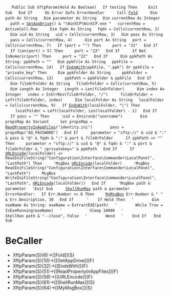 &nbsp;&nbsp;&nbsp;&nbsp;
`Public Sub XftpParam(Hold As Boolean)`
&nbsp;&nbsp;&nbsp;&nbsp;`If testing Then`
&nbsp;&nbsp;&nbsp;&nbsp;&nbsp;&nbsp;&nbsp;&nbsp;`Exit Sub`
&nbsp;&nbsp;&nbsp;&nbsp;`End If`
&nbsp;&nbsp;&nbsp;&nbsp;
&nbsp;&nbsp;&nbsp;&nbsp;`On Error GoTo ErrorHandler`
&nbsp;&nbsp;&nbsp;&nbsp;
&nbsp;&nbsp;&nbsp;&nbsp;`Call `[`Fold`](Fold)
&nbsp;&nbsp;&nbsp;&nbsp;
&nbsp;&nbsp;&nbsp;&nbsp;`Dim path As String`
&nbsp;&nbsp;&nbsp;&nbsp;`Dim parameter As String`
&nbsp;&nbsp;&nbsp;&nbsp;`Dim currentRow As Integer`
&nbsp;&nbsp;&nbsp;&nbsp;
&nbsp;&nbsp;&nbsp;&nbsp;`path = `[`GetAppDrive`](GetAppDrive)`() & "\WinSCP\WinSCP.exe "`
&nbsp;&nbsp;&nbsp;&nbsp;`currentRow = ActiveCell.Row`
&nbsp;&nbsp;&nbsp;&nbsp;
&nbsp;&nbsp;&nbsp;&nbsp;`Dim fqdn As String`
&nbsp;&nbsp;&nbsp;&nbsp;`fqdn = Cells(currentRow, 2)`
&nbsp;&nbsp;&nbsp;&nbsp;
&nbsp;&nbsp;&nbsp;&nbsp;`Dim uid As String`
&nbsp;&nbsp;&nbsp;&nbsp;`uid = Cells(currentRow, 3)`
&nbsp;&nbsp;&nbsp;&nbsp;`Dim pass As String`
&nbsp;&nbsp;&nbsp;&nbsp;`pass = Cells(currentRow, 4)`
&nbsp;&nbsp;&nbsp;&nbsp;
&nbsp;&nbsp;&nbsp;&nbsp;`Dim port As String`
&nbsp;&nbsp;&nbsp;&nbsp;`port = Cells(currentRow, 7)`
&nbsp;&nbsp;&nbsp;&nbsp;`If (port = "") Then`
&nbsp;&nbsp;&nbsp;&nbsp;&nbsp;&nbsp;&nbsp;&nbsp;`port = "22"`
&nbsp;&nbsp;&nbsp;&nbsp;`End If`
&nbsp;&nbsp;&nbsp;&nbsp;
&nbsp;&nbsp;&nbsp;&nbsp;`If (Len(port) > 5) Then`
&nbsp;&nbsp;&nbsp;&nbsp;&nbsp;&nbsp;&nbsp;&nbsp;`port = "22"`
&nbsp;&nbsp;&nbsp;&nbsp;`End If`
&nbsp;&nbsp;&nbsp;&nbsp;
&nbsp;&nbsp;&nbsp;&nbsp;`If Not IsNumeric(port) Then`
&nbsp;&nbsp;&nbsp;&nbsp;&nbsp;&nbsp;&nbsp;&nbsp;`port = "22"`
&nbsp;&nbsp;&nbsp;&nbsp;`End If`
&nbsp;&nbsp;&nbsp;&nbsp;
&nbsp;&nbsp;&nbsp;&nbsp;`Dim ppkPath As String: ppkPath = ""`
&nbsp;&nbsp;&nbsp;&nbsp;`Dim ppkFile As String`
&nbsp;&nbsp;&nbsp;&nbsp;`ppkFile = Cells(currentRow, 14)`
&nbsp;&nbsp;&nbsp;&nbsp;`If `[`EndsWith`](EndsWith)`(ppkFile, ".ppk") Or ppkFile = "private_key" Then`
&nbsp;&nbsp;&nbsp;&nbsp;&nbsp;&nbsp;&nbsp;&nbsp;`Dim ppkFolder As String`
&nbsp;&nbsp;&nbsp;&nbsp;&nbsp;&nbsp;&nbsp;&nbsp;`ppkFolder = Cells(currentRow, 13)`
&nbsp;&nbsp;&nbsp;&nbsp;&nbsp;&nbsp;&nbsp;&nbsp;`ppkPath = ppkFolder & ppkFile`
&nbsp;&nbsp;&nbsp;&nbsp;`End If`
&nbsp;&nbsp;&nbsp;&nbsp;
&nbsp;&nbsp;&nbsp;&nbsp;`Dim fileOrFolder As String`
&nbsp;&nbsp;&nbsp;&nbsp;`fileOrFolder = Cells(currentRow, 5)`
&nbsp;&nbsp;&nbsp;&nbsp;
&nbsp;&nbsp;&nbsp;&nbsp;`Dim Length As Integer`
&nbsp;&nbsp;&nbsp;&nbsp;`Length = Len(fileOrFolder)`
&nbsp;&nbsp;&nbsp;&nbsp;
&nbsp;&nbsp;&nbsp;&nbsp;`Dim index As Integer`
&nbsp;&nbsp;&nbsp;&nbsp;`index = InStrRev(fileOrFolder, "/")`
&nbsp;&nbsp;&nbsp;&nbsp;
&nbsp;&nbsp;&nbsp;&nbsp;`fileOrFolder = Left(fileOrFolder, index)`
&nbsp;&nbsp;&nbsp;&nbsp;
&nbsp;&nbsp;&nbsp;&nbsp;`Dim localFolder As String`
&nbsp;&nbsp;&nbsp;&nbsp;`localFolder = Cells(currentRow, 9)`
&nbsp;&nbsp;&nbsp;&nbsp;`If `[`EndsWith`](EndsWith)`(localFolder, "\") Then`
&nbsp;&nbsp;&nbsp;&nbsp;&nbsp;&nbsp;&nbsp;&nbsp;`localFolder = Left(localFolder, Len(localFolder) - 1)`
&nbsp;&nbsp;&nbsp;&nbsp;`End If`
&nbsp;&nbsp;&nbsp;&nbsp;
&nbsp;&nbsp;&nbsp;&nbsp;`If pass = "" Then`
&nbsp;&nbsp;&nbsp;&nbsp;&nbsp;&nbsp;&nbsp;&nbsp;`'uid = Environ$("username")`
&nbsp;&nbsp;&nbsp;&nbsp;
&nbsp;&nbsp;&nbsp;&nbsp;&nbsp;&nbsp;&nbsp;&nbsp;`Dim propsMap As Variant`
&nbsp;&nbsp;&nbsp;&nbsp;&nbsp;&nbsp;&nbsp;&nbsp;`Set propsMap = `[`ReadPropertyInAppFiles`](ReadPropertyInAppFiles)`("identity.ini")`
&nbsp;&nbsp;&nbsp;&nbsp;
&nbsp;&nbsp;&nbsp;&nbsp;&nbsp;&nbsp;&nbsp;&nbsp;`pass = propsMap("AD_PASSWORD")`
&nbsp;&nbsp;&nbsp;&nbsp;`End If`
&nbsp;&nbsp;&nbsp;&nbsp;
&nbsp;&nbsp;&nbsp;&nbsp;`parameter = "sftp://" & uid & ":" & pass & "@" & fqdn & ":" & port & fileOrFolder`
&nbsp;&nbsp;&nbsp;&nbsp;
&nbsp;&nbsp;&nbsp;&nbsp;`If ppkPath <> "" Then`
&nbsp;&nbsp;&nbsp;&nbsp;&nbsp;&nbsp;&nbsp;&nbsp;`parameter = "sftp://" & uid & "@" & fqdn & ":" & port & fileOrFolder & " /privatekey=" & ppkPath`
&nbsp;&nbsp;&nbsp;&nbsp;`End If`
&nbsp;&nbsp;&nbsp;&nbsp;
&nbsp;&nbsp;&nbsp;&nbsp;`If `[`URLEncode`](URLEncode)`(localFolder) <> ReadIniFileString("Configuration\Interface\Commander\LocalPanel", "LastPath") Then`
&nbsp;&nbsp;&nbsp;&nbsp;&nbsp;&nbsp;&nbsp;&nbsp;`'MsgBox `[`URLEncode`](URLEncode)`(localFolder)`
&nbsp;&nbsp;&nbsp;&nbsp;&nbsp;&nbsp;&nbsp;&nbsp;`'MsgBox ReadIniFileString("Configuration\Interface\Commander\LocalPanel", "LastPath")`
&nbsp;&nbsp;&nbsp;&nbsp;&nbsp;&nbsp;&nbsp;&nbsp;`MsgBox WriteIniFileString("Configuration\Interface\Commander\LocalPanel", "LastPath", `[`URLEncode`](URLEncode)`(localFolder))`
&nbsp;&nbsp;&nbsp;&nbsp;`End If`
&nbsp;&nbsp;&nbsp;&nbsp;
&nbsp;&nbsp;&nbsp;&nbsp;`'MsgBox path & parameter`
&nbsp;&nbsp;&nbsp;&nbsp;`'Exit Sub`
&nbsp;&nbsp;&nbsp;&nbsp;
&nbsp;&nbsp;&nbsp;&nbsp;[`ShellRunMax`](ShellRunMax)` path & parameter`
&nbsp;&nbsp;&nbsp;&nbsp;
`ErrorHandler:`
&nbsp;&nbsp;&nbsp;&nbsp;`If Err.Number <> 0 Then`
&nbsp;&nbsp;&nbsp;&nbsp;&nbsp;&nbsp;&nbsp;&nbsp;[`MyMsgBox`](MyMsgBox)` Err.Number & " " & Err.Description, 30`
&nbsp;&nbsp;&nbsp;&nbsp;`End If`
&nbsp;&nbsp;&nbsp;&nbsp;
&nbsp;&nbsp;&nbsp;&nbsp;`'    If Hold Then`
&nbsp;&nbsp;&nbsp;&nbsp;`'        Dim exeName As String: exeName = ExtractEXE(path)`
&nbsp;&nbsp;&nbsp;&nbsp;`'        While True = IsExeRunning(exeName)`
&nbsp;&nbsp;&nbsp;&nbsp;`'            Sleep 10000`
&nbsp;&nbsp;&nbsp;&nbsp;`'            ShellRun path & "--close", False`
&nbsp;&nbsp;&nbsp;&nbsp;`'        Wend`
&nbsp;&nbsp;&nbsp;&nbsp;`'    End If`
&nbsp;&nbsp;&nbsp;&nbsp;
`End Sub`


# BeCaller
- XftpParam{S}(6)->[[Fold]]{S}
- XftpParam{S}(10)->[[GetAppDrive]]{F}
- XftpParam{S}(32)->[[EndsWith]]{F}
- XftpParam{S}(51)->[[ReadPropertyInAppFiles]]{F}
- XftpParam{S}(58)->[[URLEncode]]{F}
- XftpParam{S}(61)->[[ShellRunMax]]{S}
- XftpParam{S}(64)->[[MyMsgBox]]{S}

